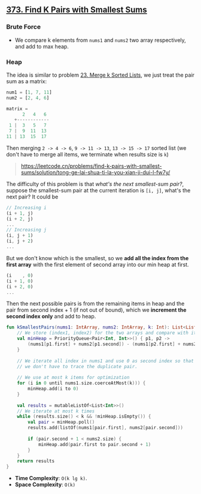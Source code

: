 ## [373. Find K Pairs with Smallest Sums](https://leetcode.com/problems/find-k-pairs-with-smallest-sums/)

### Brute Force
* We compare k elements from `nums1` and `nums2` two array respectively, and add to max heap.

### Heap
The idea is similar to problem [23. Merge k Sorted Lists](../leetcode/23.merge-k-sorted-lists.md), we just treat the pair sum as a matrix:

```js
num1 = [1, 7, 11]
num2 = [2, 4, 6]

matrix = 
      2   4   6
   +------------
 1 |  3   5   7
 7 |  9  11  13
11 | 13  15  17
```

Then merging `2 -> 4 -> 6`, `9 -> 11 -> 13`, `13 -> 15 -> 17` sorted list (we don't have to merge all items, we terminate when results size is `k`)

> https://leetcode.cn/problems/find-k-pairs-with-smallest-sums/solution/tong-ge-lai-shua-ti-la-you-xian-ji-dui-l-fw7y/

The difficulty of this problem is that *what's the next smallest-sum pair?*, suppose the smallest-sum pair at the current iteration is `[i, j]`, what's the next pair? It could be

```js
// Increasing i
(i + 1, j)
(i + 2, j)  
...
// Increasing j
(i, j + 1)
(i, j + 2)
...
```

But we don't know which is the smallest, so we **add all the index from the first array** with the first element of second array into our min heap at first.

```js
(i    , 0)
(i + 1, 0)
(i + 2, 0)
...
```

Then the next possible pairs is from the remaining items in heap and the pair from second index + 1 (if not out of bound), which we **increment the second index only** and add to heap.

```kotlin
fun kSmallestPairs(nums1: IntArray, nums2: IntArray, k: Int): List<List<Int>> {
    // We store (index1, index2) for the two arrays and compare with its sum
    val minHeap = PriorityQueue<Pair<Int, Int>>() { p1, p2 -> 
        (nums1[p1.first] + nums2[p1.second]) - (nums1[p2.first] + nums2[p2.second])
    }
    
    // We iterate all index in nums1 and use 0 as second index so that
    // we don't have to trace the duplicate pair.
    
    // We use at most k items for optimization
    for (i in 0 until nums1.size.coerceAtMost(k))) {
        minHeap.add(i to 0)
    }
    
    val results = mutableListOf<List<Int>>()
    // We iterate at most k times
    while (results.size() < k && !minHeap.isEmpty()) {
        val pair = minHeap.poll()
        results.add(listOf(nums1[pair.first], nums2[pair.second]))
        
        if (pair.second + 1 < nums2.size) {
            minHeap.add(pair.first to pair.second + 1)
        }
    }
    return results
}
```

* **Time Complexity**: `O(k lg k)`.
* **Space Complexity**: `O(k)`